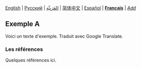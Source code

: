 [English](README.md) | [Русский](README-ru.md) | [العَرَبِيَّة](README-ar.md) | [简体中文](README-zh-Hans.md) | [Español](README-es.md) | **[Français](README-fr.md)** | *[Add](/CONTRIBUTING.md#localization)* <!-- @l10n:h -->
<!-- @l10n:p
## Example A

Here is a text of example.
@l10n:p -->
## Exemple A

Voici un texte d'exemple. Traduit avec Google Translate.

<!-- @l10n:p
### References

Some references here.
@l10n:p -->
### Les références

Quelques références ici.
